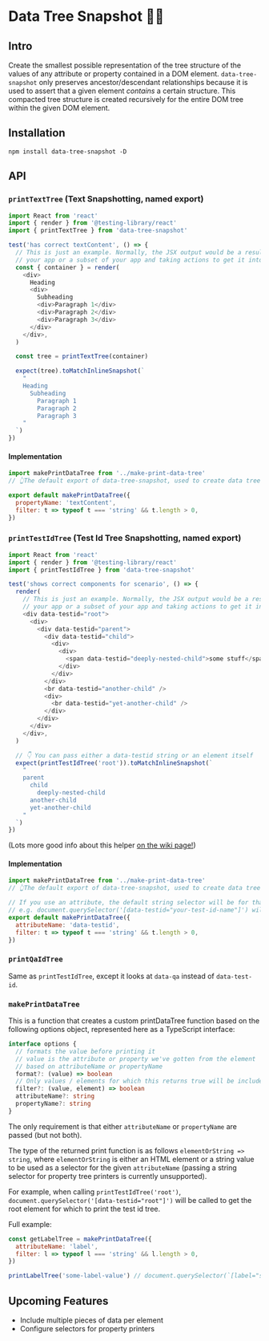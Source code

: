 # Data Tree Snapshot 🌳🤳

## Intro

Create the smallest possible representation of the tree structure of the values of any attribute or property contained in a DOM element. `data-tree-snapshot` only preserves ancestor/descendant relationships because it is used to assert that a given element _contains_ a certain structure. This compacted tree structure is created recursively for the entire DOM tree within the given DOM element.

## Installation

```
npm install data-tree-snapshot -D
```

## API

### `printTextTree` (Text Snapshotting, named export)

```js
import React from 'react'
import { render } from '@testing-library/react'
import { printTextTree } from 'data-tree-snapshot'

test('has correct textContent', () => {
  // This is just an example. Normally, the JSX output would be a result of rendering
  // your app or a subset of your app and taking actions to get it into a given state
  const { container } = render(
    <div>
      Heading
      <div>
        Subheading
        <div>Paragraph 1</div>
        <div>Paragraph 2</div>
        <div>Paragraph 3</div>
      </div>
    </div>,
  )

  const tree = printTextTree(container)

  expect(tree).toMatchInlineSnapshot(`
    "
    Heading
      Subheading
        Paragraph 1
        Paragraph 2
        Paragraph 3
    "
  `)
})
```

#### Implementation

```js
import makePrintDataTree from '../make-print-data-tree'
// 👆The default export of data-tree-snapshot, used to create data tree printers

export default makePrintDataTree({
  propertyName: 'textContent',
  filter: t => typeof t === 'string' && t.length > 0,
})
```

### `printTestIdTree` (Test Id Tree Snapshotting, named export)

```js
import React from 'react'
import { render } from '@testing-library/react'
import { printTestIdTree } from 'data-tree-snapshot'

test('shows correct components for scenario', () => {
  render(
    // This is just an example. Normally, the JSX output would be a result of rendering
    // your app or a subset of your app and taking actions to get it into a given state
    <div data-testid="root">
      <div>
        <div data-testid="parent">
          <div data-testid="child">
            <div>
              <div>
                <span data-testid="deeply-nested-child">some stuff</span>
              </div>
            </div>
          </div>
          <br data-testid="another-child" />
          <div>
            <br data-testid="yet-another-child" />
          </div>
        </div>
      </div>
    </div>,
  )

  // 👇 You can pass either a data-testid string or an element itself
  expect(printTestIdTree('root')).toMatchInlineSnapshot(`
    "
    parent
      child
        deeply-nested-child
      another-child
      yet-another-child
    "
  `)
})
```

(Lots more good info about this helper [on the wiki page!](https://github.com/granmoe/data-tree-snapshot/wiki/printTestIdTree))

#### Implementation

```js
import makePrintDataTree from '../make-print-data-tree'
// 👆The default export of data-tree-snapshot, used to create data tree printers

// If you use an attribute, the default string selector will be for that attribute
// e.g. document.querySelector('[data-testid="your-test-id-name"]') will be used for printTestIdTree
export default makePrintDataTree({
  attributeName: 'data-testid',
  filter: t => typeof t === 'string' && t.length > 0,
})
```

### `printQaIdTree`

Same as `printTestIdTree`, except it looks at `data-qa` instead of `data-test-id`.

### `makePrintDataTree`

This is a function that creates a custom printDataTree function based on the following options object, represented here as a TypeScript interface:

```ts
interface options {
  // formats the value before printing it
  // value is the attribute or property we've gotten from the element
  // based on attributeName or propertyName
  format?: (value) => boolean
  // Only values / elements for which this returns true will be included
  filter?: (value, element) => boolean
  attributeName?: string
  propertyName?: string
}
```

The only requirement is that either `attributeName` or `propertyName` are passed (but not both).

The type of the returned print function is as follows `elementOrString => string`, where `elementOrString` is either an HTML element or a string value to be used as a selector for the given `attributeName` (passing a string selector for property tree printers is currently unsupported).

For example, when calling `printTestIdTree('root')`, `document.querySelector('[data-testid="root"]')` will be called to get the root element for which to print the test id tree.

Full example:

```js
const getLabelTree = makePrintDataTree({
  attributeName: 'label',
  filter: l => typeof l === 'string' && l.length > 0,
})

printLabelTree('some-label-value') // document.querySelector(`[label="some-label-value"]`) will be called to get the root element
```

## Upcoming Features

- Include multiple pieces of data per element
- Configure selectors for property printers
